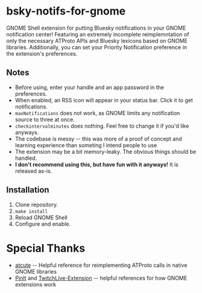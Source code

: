 # bsky-notifs-for-gnome
GNOME Shell extension for putting Bluesky notifications in your GNOME notification center!
Featuring an extremely incomplete reimplemntation of only the necessary ATProto APIs and Bluesky lexicons based on GNOME libraries.
Additionally, you can set your Priority Notification preference in the extension's preferences.

## Notes
- Before using, enter your handle and an app password in the preferences.
- When enabled, an RSS icon will appear in your status bar. Click it to get notifications.
- `maxNotifications` does not work, as GNOME limits any notification source to three at once.
- `checkintervalminutes` does nothing. Feel free to change it if you'd like anyways.
- The codebase is messy -- this was more of a proof of concept and learning experience than someting I intend people to use
- The extension may be a bit memory-leaky. The obvious things should be handled.
- **I don't recommend using this, but have fun with it anyways!** It is released as-is.

## Installation
1. Clone repository.
2. `make install`
3. Reload GNOME Shell
4. Configure and enable.

# Special Thanks
- [atcute](https://github.com/mary-ext/atcute/tree/trunk) -- Helpful reference for reimplementing ATProto calls in native GNOME libraries
- [PinIt](https://github.com/cankurttekin/PinIt-gnome-shell-extension) and [TwitchLive-Extension](https://github.com/maweki/twitchlive-extension/) -- helpful references for how GNOME extensions work

